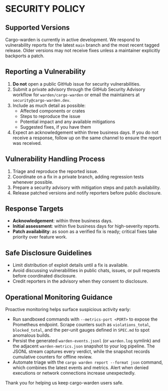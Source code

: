 # SECURITY POLICY

## Supported Versions

Cargo-warden is currently in active development. We respond to vulnerability reports for the latest `main` branch and the most recent tagged release. Older versions may not receive fixes unless a maintainer explicitly backports a patch.

## Reporting a Vulnerability

1. **Do not** open a public GitHub issue for security vulnerabilities.
2. Submit a private advisory through the GitHub Security Advisory workflow for `warden/cargo-warden` or email the maintainers at `security@cargo-warden.dev`.
3. Include as much detail as possible:
   - Affected components or crates
   - Steps to reproduce the issue
   - Potential impact and any available mitigations
   - Suggested fixes, if you have them
4. Expect an acknowledgement within three business days. If you do not receive a response, follow up on the same channel to ensure the report was received.

## Vulnerability Handling Process

1. Triage and reproduce the reported issue.
2. Coordinate on a fix in a private branch, adding regression tests whenever possible.
3. Prepare a security advisory with mitigation steps and patch availability.
4. Release patched versions and notify reporters before public disclosure.

## Response Targets

- **Acknowledgement**: within three business days.
- **Initial assessment**: within five business days for high-severity reports.
- **Patch availability**: as soon as a verified fix is ready; critical fixes take priority over feature work.

## Safe Disclosure Guidelines

- Limit distribution of exploit details until a fix is available.
- Avoid discussing vulnerabilities in public chats, issues, or pull requests before coordinated disclosure.
- Credit reporters in the advisory when they consent to disclosure.

## Operational Monitoring Guidance

Proactive monitoring helps surface suspicious activity early:

- Run sandboxed commands with `--metrics-port <PORT>` to expose the Prometheus
  endpoint. Scrape counters such as `violations_total`, `blocked_total`, and the
  per-unit gauges defined in `SPEC.md` to spot anomalous builds.
- Persist the generated `warden-events.jsonl` (or `warden.log` symlink) and the
  adjacent `warden-metrics.json` snapshot to your log pipeline. The JSONL stream
  captures every verdict, while the snapshot records cumulative counters for
  offline review.
- Automate triage with the `cargo warden report --format json` command, which
  combines the latest events and metrics. Alert when denied executions or
  network connections increase unexpectedly.

Thank you for helping us keep cargo-warden users safe.
